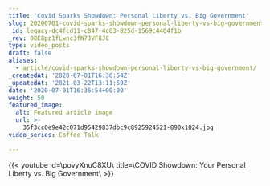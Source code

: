 ```yaml
---
title: 'Covid Sparks Showdown: Personal Liberty vs. Big Government'
slug: 20200701-covid-sparks-showdown-personal-liberty-vs-big-government
_id: legacy-dc4fcd11-c847-4c03-825d-1569c4404f1b
_rev: O8E8pz1fLwnc3fN7JVF8JC
type: video_posts
draft: false
aliases:
  - article/covid-sparks-showdown-personal-liberty-vs-big-government/
_createdAt: '2020-07-01T16:36:54Z'
_updatedAt: '2021-03-22T13:11:59Z'
date: '2020-07-01T16:36:54+00:00'
weight: 50
featured_image:
  alt: Featured article image
  url: >-
    35f3cc0e9e42c071d95429837dbc9c8925924521-890x1024.jpg
video_series: Coffee Talk

---
```

{{< youtube id=\povyXnuC8XU\ title=\COVID Showdown: Your Personal Liberty vs. Big Government\ >}}